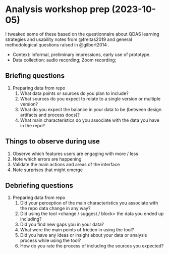 # Analysis workshop prep (2023-10-05)

I tweaked some of these based on the questionnaire about QDAS learning strategies and usability notes from @freitas2019 and general methodological questions raised in @gilbert2014 .

- Context: informal, preliminary impressions, early use of prototype.
- Data collection: audio recording; Zoom recording;

## Briefing questions

1. Preparing data from repo
	1. What data points or sources do you plan to include?
	2. What sources do you expect to relate to a single version or multiple version?
	3. What do you expect the balance in your data to be (between design artifacts and process docs)?
	4. What main characteristics do you associate with the data you have in the repo?

## Things to observe during use

1. Observe which features users are engaging with more / less
2. Note which errors are happening
3. Validate the main actions and areas of the interface
4. Note surprises that might emerge

## Debriefing questions

1. Preparing data from repo
	1. Did your perception of the main characteristics you associate with the repo data change in any way?
	2. Did using the tool <change / suggest / block> the data you ended up including?
	3. Did you find new gaps you in your data?
	4. What were the main points of friction in using the tool?
	5. Did you have any ideas or insight about your data or analysis process while using the tool?
	6. How do you rate the process of including the sources you expected?
